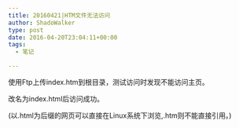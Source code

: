 ```yaml
---
title: 20160421|HTM文件无法访问
author: ShadoWalker
type: post
date: 2016-04-20T23:04:11+00:00
tags:
  - 笔记

---
```

使用Ftp上传index.htm到根目录，测试访问时发现不能访问主页。

改名为index.html后访问成功。

(以.html为后缀的网页可以直接在Linux系统下浏览,.htm则不能直接引用。)